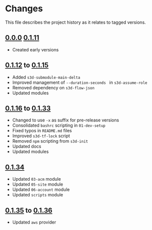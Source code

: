 # Changes
This file describes the project history as it relates to tagged versions.

## [0.0.0](.) [0.1.11](.)
- Created early versions

## [0.1.12](.) to [0.1.15](.)
- Added `s3d-submodule-main-delta`
- Improved management of `--duration-seconds ` in `s3d-assume-role`
- Removed dependency on `s3d-flow-json`
- Updated modules

## [0.1.16](.) to [0.1.33](.)
- Changed to use `-x` as suffix for pre-release versions
- Consolidated `bashrc` scripting in `01-dev-setup`
- Fixed typos in `README.md` files
- Improved `s3d-tf-lock` script
- Removed `npm` scripting from `s3d-init`
- Updated docs
- Updated modules

## [0.1.34](.)
- Updated `03-acm` module
- Updated `05-site` module
- Updated `06-account` module
- Updated `scripts` module

## [0.1.35](.) to [0.1.36](.)
- Updated `aws` provider

